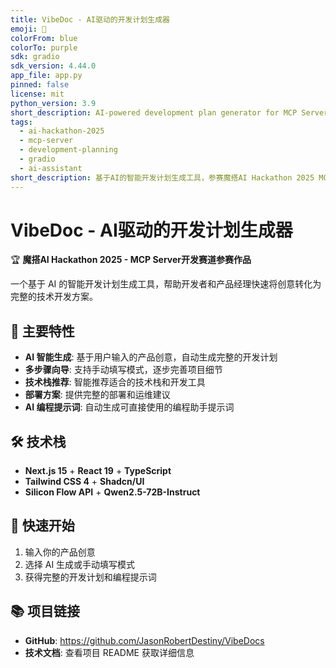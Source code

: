 ```yaml
---
title: VibeDoc - AI驱动的开发计划生成器
emoji: 🚀
colorFrom: blue
colorTo: purple
sdk: gradio
sdk_version: 4.44.0
app_file: app.py
pinned: false
license: mit
python_version: 3.9
short_description: AI-powered development plan generator for MCP Server track
tags:
  - ai-hackathon-2025
  - mcp-server
  - development-planning
  - gradio
  - ai-assistant
short_description: 基于AI的智能开发计划生成工具，参赛魔搭AI Hackathon 2025 MCP Server开发赛道
---
```


# VibeDoc - AI驱动的开发计划生成器

🏆 **魔搭AI Hackathon 2025 - MCP Server开发赛道参赛作品**

一个基于 AI 的智能开发计划生成工具，帮助开发者和产品经理快速将创意转化为完整的技术开发方案。

## 🌟 主要特性

- **AI 智能生成**: 基于用户输入的产品创意，自动生成完整的开发计划
- **多步骤向导**: 支持手动填写模式，逐步完善项目细节  
- **技术栈推荐**: 智能推荐适合的技术栈和开发工具
- **部署方案**: 提供完整的部署和运维建议
- **AI 编程提示词**: 自动生成可直接使用的编程助手提示词

## 🛠️ 技术栈

- **Next.js 15** + **React 19** + **TypeScript**
- **Tailwind CSS 4** + **Shadcn/UI**  
- **Silicon Flow API** + **Qwen2.5-72B-Instruct**

## 🚀 快速开始

1. 输入你的产品创意
2. 选择 AI 生成或手动填写模式
3. 获得完整的开发计划和编程提示词

## 📚 项目链接

- **GitHub**: https://github.com/JasonRobertDestiny/VibeDocs
- **技术文档**: 查看项目 README 获取详细信息
